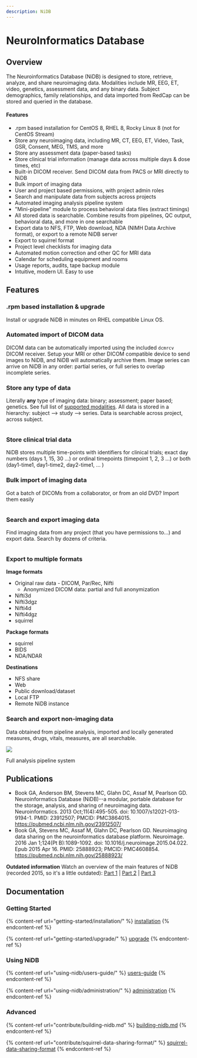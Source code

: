 ```yaml
---
description: NiDB
---
```


# NeuroInformatics Database

## Overview

The Neuroinformatics Database (NiDB) is designed to store, retrieve, analyze, and share neuroimaging data. Modalities include MR, EEG, ET, video, genetics, assessment data, and any binary data. Subject demographics, family relationships, and data imported from RedCap can be stored and queried in the database.

#### Features

* .rpm based installation for CentOS 8, RHEL 8, Rocky Linux 8 (not for CentOS Stream)
* Store any neuroimaging data, including MR, CT, EEG, ET, Video, Task, GSR, Consent, MEG, TMS, and more
* Store any assessment data (paper-based tasks)
* Store clinical trial information (manage data across multiple days & dose times, etc)
* Built-in DICOM receiver. Send DICOM data from PACS or MRI directly to NiDB
* Bulk import of imaging data
* User and project based permissions, with project admin roles
* Search and manipulate data from subjects across projects
* Automated imaging analysis pipeline system
* "Mini-pipeline" module to process behavioral data files (extract timings)
* All stored data is searchable. Combine results from pipelines, QC output, behavioral data, and more in one searchable
* Export data to NFS, FTP, Web download, NDA (NIMH Data Archive format), or export to a remote NiDB server
* Export to squirrel format
* Project level checklists for imaging data
* Automated motion correction and other QC for MRI data
* Calendar for scheduling equipment and rooms
* Usage reports, audits, tape backup module
* Intuitive, modern UI. Easy to use

## Features

### .rpm based installation & upgrade

Install or upgrade NiDB in minutes on RHEL compatible Linux OS.

### Automated import of DICOM data

DICOM data can be automatically imported using the included `dcmrcv` DICOM receiver. Setup your MRI or other DICOM compatible device to send images to NiDB, and NiDB will automatically archive them. Image series can arrive on NiDB in any order: partial series, or full series to overlap incomplete series.

### Store any type of data

Literally **any** type of imaging data: binary; assessment; paper based; genetics. See full list of [supported modalities](contribute/squirrel-data-sharing-format/modalities.md). All data is stored in a hierarchy: subject --> study --> series. Data is searchable across project, across subject.

<img src=".gitbook/assets/image (11).png" alt="" data-size="original">

### Store clinical trial data

NiDB stores multiple time-points with identifiers for clinical trials; exact day numbers (days 1, 15, 30 ...) or ordinal timepoints (timepoint 1, 2, 3 ...) or both (day1-time1, day1-time2, day2-time1, ... )

### Bulk import of imaging data

Got a batch of DICOMs from a collaborator, or from an old DVD? Import them easily

<figure><img src=".gitbook/assets/image (7).png" alt=""><figcaption></figcaption></figure>

### Search and export imaging data

Find imaging data from any project (that you have permissions to...) and export data. Search by dozens of criteria.

<figure><img src=".gitbook/assets/image.png" alt=""><figcaption></figcaption></figure>

### Export to multiple formats

**Image formats**

* Original raw data - DICOM, Par/Rec, Nifti
  * Anonymized DICOM data: partial and full anonymization
* Nifti3d
* Nifti3dgz
* Nifti4d
* Nifti4dgz
* squirrel

**Package formats**

* squirrel
* BIDS
* NDA/NDAR

**Destinations**

* NFS share
* Web
* Public download/dataset
* Local FTP
* Remote NiDB instance

### Search and export non-imaging data

Data obtained from pipeline analysis, imported and locally generated measures, drugs, vitals, measures, are all searchable.

![](<.gitbook/assets/image (12).png>)

Full analysis pipeline system



## Publications

* Book GA, Anderson BM, Stevens MC, Glahn DC, Assaf M, Pearlson GD. Neuroinformatics Database (NiDB)--a modular, portable database for the storage, analysis, and sharing of neuroimaging data. Neuroinformatics. 2013 Oct;11(4):495-505. doi: 10.1007/s12021-013-9194-1. PMID: 23912507; PMCID: PMC3864015. https://pubmed.ncbi.nlm.nih.gov/23912507/
* Book GA, Stevens MC, Assaf M, Glahn DC, Pearlson GD. Neuroimaging data sharing on the neuroinformatics database platform. Neuroimage. 2016 Jan 1;124(Pt B):1089-1092. doi: 10.1016/j.neuroimage.2015.04.022. Epub 2015 Apr 16. PMID: 25888923; PMCID: PMC4608854. https://pubmed.ncbi.nlm.nih.gov/25888923/

**Outdated information** Watch an overview of the main features of NiDB (recorded 2015, so it's a little outdated): [Part 1](https://youtu.be/tOX7VamHGvM) | [Part 2](https://youtu.be/dX11HRj\_kEs) | [Part 3](https://youtu.be/aovrq-oKO-M)

## Documentation

### Getting Started

{% content-ref url="getting-started/installation/" %}
[installation](getting-started/installation/)
{% endcontent-ref %}

{% content-ref url="getting-started/upgrade/" %}
[upgrade](getting-started/upgrade/)
{% endcontent-ref %}

### Using NiDB

{% content-ref url="using-nidb/users-guide/" %}
[users-guide](using-nidb/users-guide/)
{% endcontent-ref %}

{% content-ref url="using-nidb/administration/" %}
[administration](using-nidb/administration/)
{% endcontent-ref %}

### Advanced

{% content-ref url="contribute/building-nidb.md" %}
[building-nidb.md](contribute/building-nidb.md)
{% endcontent-ref %}

{% content-ref url="contribute/squirrel-data-sharing-format/" %}
[squirrel-data-sharing-format](contribute/squirrel-data-sharing-format/)
{% endcontent-ref %}
